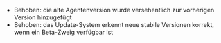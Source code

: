 - Behoben: die alte Agentenversion wurde versehentlich zur vorherigen Version hinzugefügt
- Behoben: das Update-System erkennt neue stabile Versionen korrekt, wenn ein Beta-Zweig verfügbar ist